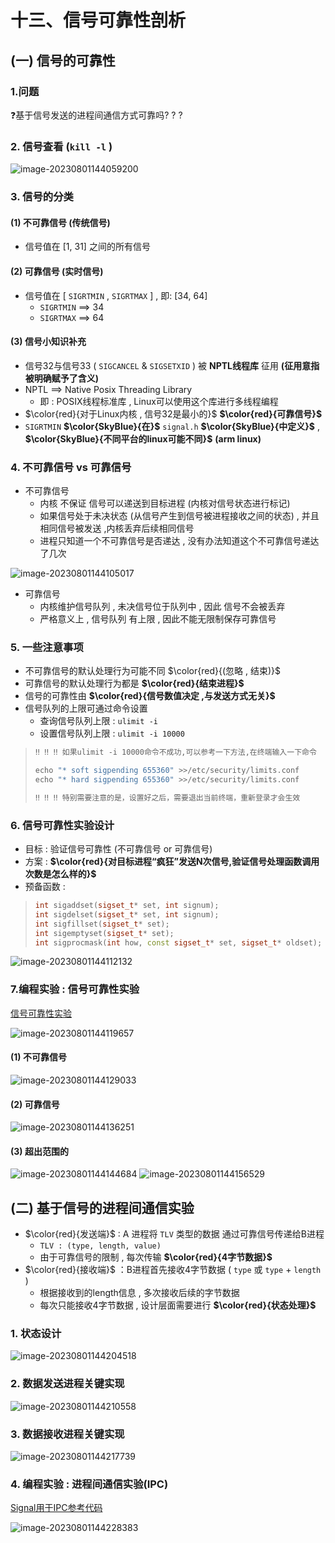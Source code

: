 # 十三、信号可靠性剖析

## (一) 信号的可靠性

### 1.问题

❓基于信号发送的进程间通信方式可靠吗? ? ?

### 2. 信号查看 (`kill -l` )

<img src="./assets/image-20230801144059200.png" alt="image-20230801144059200" /> 

### 3. 信号的分类

#### (1) 不可靠信号 (传统信号)

* 信号值在 [1, 31] 之间的所有信号

#### (2) 可靠信号 (实时信号)

* 信号值在 [ `SIGRTMIN` , `SIGRTMAX` ] , 即: [34, 64]
	* `SIGRTMIN` ==> 34
	* `SIGRTMAX` ==> 64

#### (3) 信号小知识补充

* 信号32与信号33 ( `SIGCANCEL` & `SIGSETXID` ) 被 **NPTL线程库** 征用 **(征用意指被明确赋予了含义)**
* NPTL ==> Native Posix Threading Library
	* 即 : POSIX线程标准库 , Linux可以使用这个库进行多线程编程
* $\color{red}{对于Linux内核 , 信号32是最小的}$ **$\color{red}{可靠信号}$**
* `SIGRTMIN` **$\color{SkyBlue}{在}$** `signal.h` **$\color{SkyBlue}{中定义}$** , **$\color{SkyBlue}{不同平台的linux可能不同}$** **(arm  linux)**

### 4. 不可靠信号 vs 可靠信号

* 不可靠信号
	* 内核 不保证 信号可以递送到目标进程 (内核对信号状态进行标记)
	* 如果信号处于未决状态 (从信号产生到信号被进程接收之间的状态) , 并且相同信号被发送 ,内核丢弃后续相同信号
	* 进程只知道一个不可靠信号是否递达 , 没有办法知道这个不可靠信号递达了几次

<img src="./assets/image-20230801144105017.png" alt="image-20230801144105017" /> 

* 可靠信号
	* 内核维护信号队列 , 未决信号位于队列中 , 因此 信号不会被丢弃
	* 严格意义上 , 信号队列 有上限 , 因此不能无限制保存可靠信号

### 5. 一些注意事项

* 不可靠信号的默认处理行为可能不同 $\color{red}{(忽略 , 结束)}$
* 可靠信号的默认处理行为都是 **$\color{red}{结束进程}$**
* 信号的可靠性由 **$\color{red}{信号数值决定 ,与发送方式无关}$**
* 信号队列的上限可通过命令设置
	* 查询信号队列上限 : `ulimit -i`
	* 设置信号队列上限 : `ulimit -i 10000`

>```tex
>‼️ ‼️ ‼️ 如果ulimit -i 10000命令不成功,可以参考一下方法,在终端输入一下命令
>```
>
>```C++
>echo "* soft sigpending 655360" >>/etc/security/limits.conf
>echo "* hard sigpending 655360" >>/etc/security/limits.conf
>```
>
>```tex
>‼️ ‼️ ‼️ 特别需要注意的是，设置好之后，需要退出当前终端，重新登录才会生效
>```

### 6. 信号可靠性实验设计

* 目标 : 验证信号可靠性 (不可靠信号 or 可靠信号)
* 方案 : **$\color{red}{对目标进程“疯狂”发送N次信号,验证信号处理函数调用次数是怎么样的}$**
* 预备函数 : 

>
>```c++
>int sigaddset(sigset_t* set, int signum);
>int sigdelset(sigset_t* set, int signum);
>int sigfillset(sigset_t* set);
>int sigemptyset(sigset_t* set);
>int sigprocmask(int how, const sigset_t* set, sigset_t* oldset);
>```
>

<img src="./assets/image-20230801144112132.png" alt="image-20230801144112132" /> 

### 7.编程实验 : 信号可靠性实验

[信号可靠性实验](https://github.com/WONGZEONJYU/Linux_System_Program/tree/main/10.Signal/13/reliability)

<img src="./assets/image-20230801144119657.png" alt="image-20230801144119657" /> 

#### (1) 不可靠信号

<img src="./assets/image-20230801144129033.png" alt="image-20230801144129033" /> 

#### (2) 可靠信号

<img src="./assets/image-20230801144136251.png" alt="image-20230801144136251" /> 

#### (3) 超出范围的

<img src="./assets/image-20230801144144684.png" alt="image-20230801144144684" /> 

<img src="./assets/image-20230801144156529.png" alt="image-20230801144156529" /> 

## (二) 基于信号的进程间通信实验

* $\color{red}{发送端}$ : A 进程将 `TLV` 类型的数据 通过可靠信号传递给B进程
	* `TLV : (type, length, value)`
	* 由于可靠信号的限制 , 每次传输 **$\color{red}{4字节数据}$**
* $\color{red}{接收端}$ ：B进程首先接收4字节数据 ( `type` 或 `type` + `length` )
	* 根据接收到的length信息 , 多次接收后续的字节数据
	* 每次只能接收4字节数据 , 设计层面需要进行 **$\color{red}{状态处理}$**

### 1. 状态设计

<img src="./assets/image-20230801144204518.png" alt="image-20230801144204518" /> 

### 2. 数据发送进程关键实现

<img src="./assets/image-20230801144210558.png" alt="image-20230801144210558" /> 

### 3. 数据接收进程关键实现

<img src="./assets/image-20230801144217739.png" alt="image-20230801144217739" /> 

### 4. 编程实验 : 进程间通信实验(IPC)

[Signal用于IPC参考代码](https://github.com/WONGZEONJYU/Linux_System_Program/tree/main/10.Signal/13/ipc)

<img src="./assets/image-20230801144228383.png" alt="image-20230801144228383" /> 
